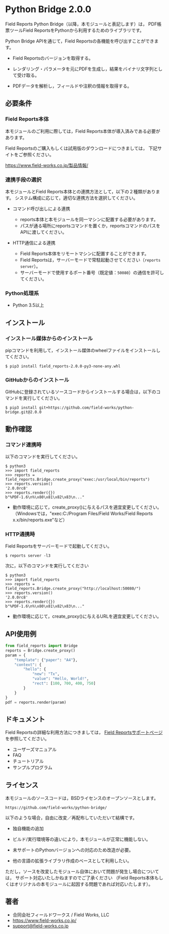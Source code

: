Python Bridge 2.0.0
==================

Field Reports Python Bridge（以降，本モジュールと表記します）は，
PDF帳票ツールField ReportsをPythonから利用するためのライブラリです。

Python Bridge APIを通じて，Field Reportsの各機能を呼び出すことができます。

* Field Reportsのバージョンを取得する。

* レンダリング・パラメータを元にPDFを生成し，結果をバイナリ文字列として受け取る。

* PDFデータを解析し，フィールドや注釈の情報を取得する。

## 必要条件
### Field Reports本体

本モジュールのご利用に際しては，Field Reports本体が導入済みである必要があります。

Field Reportsのご購入もしくは試用版のダウンロードにつきましては，
下記サイトをご参照ください。

https://www.field-works.co.jp/製品情報/

### 連携手段の選択

本モジュールとField Reports本体との連携方法として，以下の２種類があります。
システム構成に応じて，適切な連携方法を選択してください。

* コマンド呼び出しによる連携
    - reports本体と本モジュールを同一マシンに配置する必要があります。
    - パスが通る場所にreportsコマンドを置くか，reportsコマンドのパスをAPIに渡してください。

* HTTP通信による連携
    - Field Reports本体をリモートマシンに配置することができます。
    - Field Reportsは，サーバーモードで常駐起動させてください（`reports server`）。
    - サーバーモードで使用するポート番号（既定値：`50080`）の通信を許可してください。

### Python処理系

* Python 3.5以上

## インストール
### インストール媒体からのインストール

pipコマンドを利用して，インストール媒体のwheelファイルをインストールしてください。

```
$ pip3 install field_reports-2.0.0-py3-none-any.whl
```

### GitHubからのインストール

GitHubに登録されているソースコードからインストールする場合は，以下のコマンドを実行してください。

```
$ pip3 install git+https://github.com/field-works/python-bridge.git@2.0.0
```

## 動作確認
### コマンド連携時

以下のコマンドを実行してください。

```
$ python3
>>> import field_reports
>>> reports = field_reports.Bridge.create_proxy("exec:/usr/local/bin/reports")
>>> reports.version()
'2.0.0rc8'
>>> reports.render({})
b"%PDF-1.6\n%\x80\x81\x82\x83\n..."
```

- 動作環境に応じて，create_proxy()に与えるパスを適宜変更してください。  
  （Windowsでは，"exec:C:/Program Files/Field Works/Field Reports x.x/bin/reports.exe"など）

### HTTP通携時

Field Reportsをサーバーモードで起動してください。

```
$ reports server -l3
```

次に，以下のコマンドを実行してください

```
$ python3
>>> import field_reports
>>> reports = field_reports.Bridge.create_proxy("http://localhost:50080/")
>>> reports.version()
'2.0.0rc8'
>>> reports.render({})
b"%PDF-1.6\n%\x80\x81\x82\x83\n..."
```

- 動作環境に応じて，create_proxy()に与えるURLを適宜変更してください。  

## API使用例

```python
from field_reports import Bridge
reports = Bridge.create_proxy()
param = {
    "template": {"paper": "A4"},
    "context": {
        "hello": {
            "new": "Tx",
            "value": "Hello, World!",
            "rect": [100, 700, 400, 750]
        }
    }
}
pdf = reports.render(param)
```

## ドキュメント

Field Reportsの詳細な利用方法につきましては，
[Field Reportsサポートページ](https://support.field-works.co.jp/)を参照してください。

* ユーザーズマニュアル
* FAQ
* チュートリアル
* サンプルプログラム

## ライセンス

本モジュールのソースコードは，BSDライセンスのオープンソースとします。

    https://github.com/field-works/python-bridge/

以下のような場合，自由に改変／再配布していただいて結構です。

* 独自機能の追加

* ビルド/実行環境等の違いにより，本モジュールが正常に機能しない。

* 未サポートのPythonバージョンへの対応のため改造が必要。

* 他の言語の拡張ライブラリ作成のベースとして利用したい。

ただし，ソースを改変したモジュール自体において問題が発生し場合については，
サポート対応いたしかねますのでご了承ください
（Field Reports本体もしくはオリジナルの本モジュールに起因する問題であれば対応いたします）。

## 著者

* 合同会社フィールドワークス / Field Works, LLC
* https://www.field-works.co.jp/
* support@field-works.co.jp